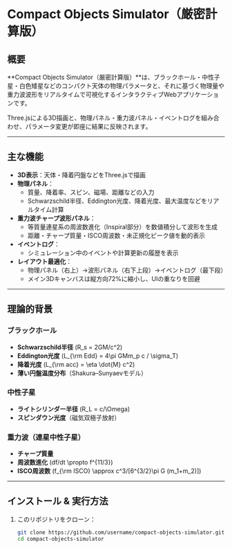 # Compact Objects Simulator（厳密計算版）

## 概要
**Compact Objects Simulator（厳密計算版）**は、ブラックホール・中性子星・白色矮星などのコンパクト天体の物理パラメータと、それに基づく物理量や重力波波形をリアルタイムで可視化するインタラクティブWebアプリケーションです。

Three.jsによる3D描画と、物理パネル・重力波パネル・イベントログを組み合わせ、パラメータ変更が即座に結果に反映されます。

---

## 主な機能
- **3D表示**：天体・降着円盤などをThree.jsで描画
- **物理パネル**：
  - 質量、降着率、スピン、磁場、距離などの入力
  - Schwarzschild半径、Eddington光度、降着光度、最大温度などをリアルタイム計算
- **重力波チャープ波形パネル**：
  - 等質量連星系の周波数進化（Inspiral部分）を数値積分して波形を生成
  - 距離・チャープ質量・ISCO周波数・未正規化ピーク値を動的表示
- **イベントログ**：
  - シミュレーション中のイベントや計算更新の履歴を表示
- **レイアウト最適化**：
  - 物理パネル（右上）→波形パネル（右下上段）→イベントログ（最下段）
  - メイン3Dキャンバスは縦方向72%に縮小し、UIの重なりを回避

---

## 理論的背景
### ブラックホール
- **Schwarzschild半径** \(R_s = 2GM/c^2\)
- **Eddington光度** \(L_{\\rm Edd} = 4\\pi GMm_p c / \\sigma_T\)
- **降着光度** \(L_{\\rm acc} = \\eta \\dot{M} c^2\)
- **薄い円盤温度分布**（Shakura–Sunyaevモデル）

### 中性子星
- **ライトシリンダー半径** \(R_L = c/\\Omega\)
- **スピンダウン光度**（磁気双極子放射）

### 重力波（連星中性子星）
- **チャープ質量**
- **周波数進化** \(df/dt \\propto f^{11/3}\)
- **ISCO周波数** \(f_{\\rm ISCO} \\approx c^3/[6^{3/2}\\pi G (m_1+m_2)]\)

---

## インストール & 実行方法
1. このリポジトリをクローン：
   ```bash
   git clone https://github.com/username/compact-objects-simulator.git
   cd compact-objects-simulator
